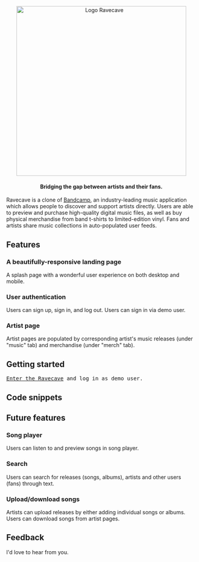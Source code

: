 <p align="center">
    <a href="https://ravecaveapp.herokuapp.com/#/" target="_blank">
        <img width="450" height="auto" src="https://ravecave-seeds.s3.amazonaws.com/assets/ravecave-logotype-color-450.png" alt="Logo Ravecave">
    </a>
</p>
<h4 align="center">Bridging the gap between artists and their fans.</h4>
<p>Ravecave is a clone of <a href="https://bandcamp.com/" target="_blank">Bandcamp</a>, an industry-leading music application which allows people to discover and support artists directly. Users are able to preview and purchase high-quality digital music files, as well as buy physical merchandise from band t-shirts to limited-edition vinyl. Fans and artists share music collections in auto-populated user feeds.</p>
<h2>Features</h2>
<h3>A beautifully-responsive landing page</h3>
<p>A splash page with a wonderful user experience on both desktop and mobile.</p>
<h3>User authentication</h3>
<p>Users can sign up, sign in, and log out. Users can sign in via demo user.</p>
<h3>Artist page</h3>
<p>Artist pages are populated by corresponding artist's music releases (under "music" tab) and merchandise (under "merch"
tab).</p>
<h2>Getting started</h2>
<div class="highlight highlight-source-shell">
    <pre><a href="https://ravecaveapp.herokuapp.com/#/" target="_blank">Enter the Ravecave</a> and log in as demo user.</pre>
</div>
<h2>Code snippets</h2>
<h2>Future features</h2>
<h3>Song player</h3>
<p>Users can listen to and preview songs in song player.</p>
<h3>Search</h3>
<p>Users can search for releases (songs, albums), artists and other users (fans) through text.</p>
<h3>Upload/download songs</h3>
<p>Artists can upload releases by either adding individual songs or albums. Users can download songs from artist pages.</p>
<h2>Feedback</h2>
<p>I'd love to hear from you.</p>
